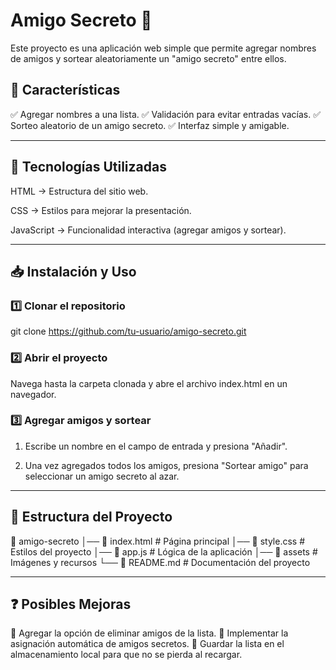 # Amigo Secreto 🎁

Este proyecto es una aplicación web simple que permite agregar nombres de amigos y sortear aleatoriamente un "amigo secreto" entre ellos.

## 📌 Características

✅ Agregar nombres a una lista.
✅ Validación para evitar entradas vacías.
✅ Sorteo aleatorio de un amigo secreto.
✅ Interfaz simple y amigable.


---

## 🚀 Tecnologías Utilizadas

HTML → Estructura del sitio web.

CSS → Estilos para mejorar la presentación.

JavaScript → Funcionalidad interactiva (agregar amigos y sortear).



---

## 📥 Instalación y Uso

### 1️⃣ Clonar el repositorio

git clone https://github.com/tu-usuario/amigo-secreto.git

### 2️⃣ Abrir el proyecto

Navega hasta la carpeta clonada y abre el archivo index.html en un navegador.


### 3️⃣ Agregar amigos y sortear

1. Escribe un nombre en el campo de entrada y presiona "Añadir".


2. Una vez agregados todos los amigos, presiona "Sortear amigo" para seleccionar un amigo secreto al azar.




---

## 📂 Estructura del Proyecto

📁 amigo-secreto
│── 📜 index.html        # Página principal
│── 📜 style.css         # Estilos del proyecto
│── 📜 app.js            # Lógica de la aplicación
│── 📁 assets            # Imágenes y recursos
└── 📜 README.md         # Documentación del proyecto


---

## ❓ Posibles Mejoras

🔹 Agregar la opción de eliminar amigos de la lista.
🔹 Implementar la asignación automática de amigos secretos.
🔹 Guardar la lista en el almacenamiento local para que no se pierda al recargar.


